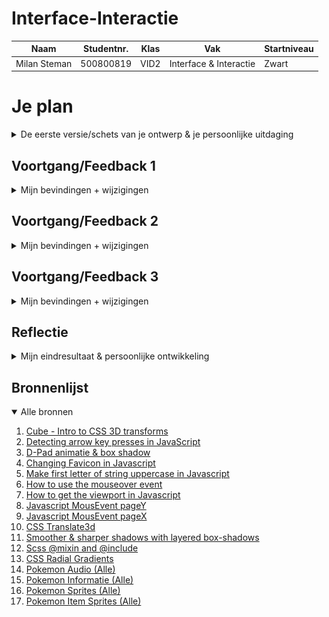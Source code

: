 # Interface-Interactie

| Naam         | Studentnr. | Klas | Vak                    | Startniveau |
| ------------ | ---------- | ---- | ---------------------- | ----------- |
| Milan Steman | 500800819  | VID2 | Interface & Interactie | Zwart       |

# Je plan

<details>
  <summary>De eerste versie/schets van je ontwerp & je persoonlijke uitdaging</summary>

### De eerste versie/schets:

<img src="assets/readme-images/20220510_094703.jpg" width="400px" alt="eerste versie/schets">

### Je ambitie:

Aan deze technieken/punten wil ik werken:

- Werken met 3d objecten in CSS;
- Transities en animaties;
- Interacties d.m.v. DOM manipulatie

</details>

## Voortgang/Feedback 1

<details>
  <summary>Mijn bevindingen + wijzigingen</summary>

### Bevinding 1:

Hoe wil je precies de evolutie gaan tonen voor alle Eevee's?

#### oplossing:

Dit was een goed punt. Een pokedex is leuk, maar hoe ga je precies de evoluties tonen? Ik ben tot de oplossing gekomen om de benodigde items op het bovenste scherm te tonen. Dit kan bijvoorbeeld door alle Eevee's op een rij te zetten, met het item.

### Bevinding 2:

Welke transities wil je in je ontwerp stoppen? Kan er bijvoorbeeld een swipe-effect o.i.d. komen?

#### oplossing:

Het liefst wil ik een scroll effect creëren wanneer je van Eevee verandert.

### Bevinding 3:

Zijn er nog easter eggs die je wilt toevoegen?

#### oplossing:

Misschien zou het leuk zijn om als easter egg een pokeball-icon per Eevee te zetten wanneer je erover hovered, of dat er iets qua tekst op de achtergrond verandert.

</details>

## Voortgang/Feedback 2

<details>
  <summary>Mijn bevindingen + wijzigingen</summary>
  
  ### Bevinding 1:
  Je hebt nog geen fonts gebruikt op je pagina. Kijk of je misschien een lokaal font, of eentje van Google/Adobe kan inladen.

#### oplossing:

Eigenlijk had ik op dit moment nog niet heel veel behoefte aan een font. Ik had nog maar drie regels met tekst. De bedoeling is dat er per Eeveelution en korte tekst met wat uitleg komt te staan. Dit staat in het reguliere sans-serif niet heel mooi. Daarom heb ik het font [inter](https://fonts.google.com/specimen/Inter) geïmporteerd vanuit Google Fonts.

### Bevinding 2:

Je openklapbare rechthoekjes kunnen nog niet met tab geselecteerd worden. Bovendien missen de buttons nog een aantal states.

#### oplossing:

De openklapbare rechthoeken zijn geen buttons. Daarom kunnen ze niet automatisch met tab geselecteerd worden. Hiervoor heb ik het HTML attribuut `tabindex` gebruikt.

```html
<!-- Rechthoek 5 -->
<section tabindex="1">
    <ol>
        <li></li>
        <li></li>
        <li></li>
        <li></li>
        <li></li>
        <li></li>
    </ol>
</section>
```

Aan de buttons heb ik een active state toegevoegd. Hierdoor krijg je een daadwerkelijke inklikbare button.


### Bevinding 3:
Ik zie dat je een extensie gebruikt op je CSS. Hierdoor compiled het alleen verkeerd om. Je custom properties en globale stijling komen onderaan te staan.

#### oplossing:

Ik had in mijn main.scss perongeluk eerst de verschillende mapjes geïmporteerd voor de globale stijling. Hierdoor stond het allemaal andersom. Dit heb ik omgedraait. In de main.scss staan nu pas op het eind de imports.

### Bevinding 4:
In je CSS custom properties wordt niet altijd dezelfde manier gebruikt om kleurtjes te verzamelen.

#### oplossing:

In de custom properties stonden wat kleurtjes die met hsl gespecificeerd werden. Dit was niet de bedoeling, aangezien ik niet met verschillende tinten ging werken. De onnodige kleurtjes zijn weggehaald of aangepast naar een hexcode.

### Bevinding 5:
Er zijn nog een paar divjes die onnodig wrappen om bepaalde elementen.

#### oplossing:

Er waren nog een aantal divjes die wrappen om een losse section of ander element. Deze zijn in de HTML weggehaald en in de CSS is de stijling zodanig aangepast dat hetzelfde resultaat (qua stijling) te behalen was zonder de extra div.

</details>

## Voortgang/Feedback 3

<details>
  <summary>Mijn bevindingen + wijzigingen</summary>
  
  ### Bevinding 1:
  Je hebt nu een 3d model, maar buiten de start-animatie doe je er niet veel mee. Is het misschien een idee om nog iets interactiefs met je 3d model te doen?

#### oplossing:

Om ervoor te zorgen dat er toch een stukje interactiviteit was met het 3d object, heb ik een functie aangemaakt die het 3d model laat transformen wanneer je buiten de 'box' van de pokedex aan het hoveren bent. Hier kijk ik ook naar de 'hoek' waarin de cursor zich bevind. Zo kunnen we de translate3d aanpassen o.b.v. muispositie.

### Bevinding 2:

De interactie in de pokedex voelt nog wat leeg aan. Is er een manier waarop je het wat speelser kan maken?

#### oplossing:

Om de interactie te verhogen, heb ik de actieve Eevee in de bovenste lijst een animatie gegeven, Nu springt de huidige Eevee op en neer, net als in de echte game. Verder verandert de favicon en de titel naar de huidige Eevee. Bovendien laat ik per Eevee in de bovenste lijst zien welk item ze nodig hebben om te evolueren.

### Bevinding 3:

De blurry achtergrond is nog moeilijk te spotten. Kan je deze op een manier versterken?

#### oplossing:

Om de achtergrond te versterken, heb ik een 'outer'- en 'inner' cirkel gemaakt. De inner ring heeft meer opacity, maar is kleiner. Hierdoor krijg je een mooier achtergrond-effect.

### Bevinding 4:

De achtergrond en Eevee's veranderen nog steeds wanneer de pokedex uit staat. Je kan ook op het geluid-knopje drukken (wanneer de pokedex uit staat).

#### oplossing:

Dit was natuurlijk niet de bedoeling. Ik wil eigenlijk dat je alleen de interacteren met de elementen wanneer de pokedex aan staat. Hiervoor heb ik in het Javascript bestand een if statement gezet voor elke interactief blokje. Deze statement bevat een conditie die bekijkt of de pokedex de classList 'online' bevat. Wanneer dit niet het geval is, dan zullen de interactieve elementen nog niet werken.

### Bevinding 5:

De tekst in je pokedex snijdt nu nog af. Is dit de bedoeling? Of zou je er bijvoorbeeld doorheen kunnen scrollen?

#### oplossing:

De tekst hoort eigenlijk scrollable te zijn. Om dit te realiseren, heb ik bij de parent (li) een overflow met als waarde scroll neergezet. De parent (ol) heeft nog steeds de waarde hidden. Zo snijdt de tekst af in het beeldscherm, maar kan je wel door de tekst heen scrollen.

</details>

## Reflectie

<details>
  <summary>Mijn eindresultaat & persoonlijke ontwikkeling</summary>

### Je uitkomst - karakteristiek screenshot(s):
<img src="assets/readme-images/eindresultaat-1.png" width="49%" alt="eerste versie/schets">
<img src="assets/readme-images/eindresultaat-2.png" width="49%" alt="eerste versie/schets">
<img src="assets/readme-images/eindresultaat-3.png" width="49%" alt="eerste versie/schets">

### Dit ging goed/Heb ik geleerd:

Uiteindelijk ben ik blij met het resultaat van het 3d object. Ik heb eerst in codepen gewerkt deze is hier te zien: https://codepen.io/MilanSteman/pen/WNMwPGe. Het was even lastig om door te hebben hoe het precies werkte, maar uiteindelijk heb ik met behulp van een artikel het gemaakt. De achtergrond blur vind ik trouwens ook heel mooi uitgewerkt. Met css filter() kan je een hoop mooie elementen creëren. Bovendien heb ik maar 1 divje gebruikt - en geen classes in de HTML zelf (wel met Javascript toegevoegd). Verder ben ik helemaal zelf op het stukje Javascript gekomen om de pokedex te laten draaien. Ik moest hiervoor alleen opzoeken hoe we precies de viewport en mouse movement konden krijgen.

```javascript
document.addEventListener("mousemove", (event) => {
    const range = 40;
    const degrees = 360;
    const boxSize = 700;

    const leftMargin = (window.innerWidth - boxSize) / 2;
    const rightMargin = leftMargin + boxSize;

    if (event.pageX > rightMargin) {
        if (event.pageY > (window.innerHeight / 2)) {
            // bottom right
            const mouseMovement = event.pageY - (window.innerHeight / 2);
            const pokedexMovement = (mouseMovement / range);
            console.log(pokedexMovement)
            article.style.transform = `rotate3d(0, 1, 1, ${pokedexMovement}deg)`;
        } else {
            // top right
            const mouseMovement = (window.innerHeight / 2) - event.pageY;
            const pokedexMovement = mouseMovement / range;
            article.style.transform = `rotate3d(1, 1, 0, ${pokedexMovement}deg)`;
        }
    } else if (event.pageX < leftMargin) {
        if (event.pageY > (window.innerHeight / 2)) {
            // bottom left
            const mouseMovement = event.pageY - (window.innerHeight / 2);
            const pokedexMovement = degrees - (mouseMovement / range);
            console.log(mouseMovement)

            article.style.transform = `rotate3d(1, 1, 1, ${pokedexMovement}deg)`;
        } else {
            // top left
            const mouseMovement = event.pageY - (window.innerHeight / 2);
            const pokedexMovement = mouseMovement / range;
            article.style.transform = `rotate3d(-1, 1, 0, ${pokedexMovement}deg)`;
        }
    } else {
        article.classList.add("transition");
        article.style.transform = `rotate3d(1, 1, 1, ${degrees}deg)`;
        setTimeout(() => {
            article.classList.remove("transition");
        }, 500);
    }
});
```

### Dit was lastig/Is niet gelukt:

Ik had liever nog wat extra tijd willen besteden aan de shadows/uiterlijk van de pokedex. Het kon allemaal nog net even ietsje realistischer naar mijn mening. Verder is het rechter-uitklapbare blokje nog vrij basic. Hier had nog iets van een shadow op kunnen komen. Bovendien had ik nog wat interactie kunnen toevoegen aan het ontwerp. Tot slot had ik misschien iets van een inzoom functie willen hebben voor het schermpje, omdat de tekst en andere content vrij klein is.

</details>

## Bronnenlijst

<details open>
<summary>Alle bronnen</summary>

1. [Cube - Intro to CSS 3D transforms](https://3dtransforms.desandro.com/cube)
2. [Detecting arrow key presses in JavaScript](https://stackoverflow.com/a/44213036)
3. [D-Pad animatie & box shadow](https://sinds1971.nl/spelenmetcss/2022-feb/stephan/index.html)
4. [Changing Favicon in Javascript](https://bootstrapcreative.com/how-to-change-favicon-with-javascript/)
5. [Make first letter of string uppercase in Javascript](https://stackoverflow.com/questions/1026069/how-do-i-make-the-first-letter-of-a-string-uppercase-in-javascript)
6. [How to use the mouseover event](https://developer.mozilla.org/en-US/docs/Web/API/Element/mouseover_event)
7. [How to get the viewport in Javascript](https://stackoverflow.com/questions/1766861/find-the-exact-height-and-width-of-the-viewport-in-a-cross-browser-way-no-proto)
8. [Javascript MousEvent pageY](https://developer.mozilla.org/en-US/docs/Web/API/MouseEvent/pageY)
9. [Javascript MousEvent pageX](https://developer.mozilla.org/en-US/docs/Web/API/MouseEvent/pageX)
10. [CSS Translate3d](https://developer.mozilla.org/en-US/docs/Web/CSS/transform-function/translate3d)
11. [Smoother & sharper shadows with layered box-shadows](https://tobiasahlin.com/blog/layered-smooth-box-shadows/)
12. [Scss @mixin and @include](https://sass-lang.com/documentation/at-rules/mixin)
13. [CSS Radial Gradients](https://developer.mozilla.org/en-US/docs/Web/CSS/gradient/radial-gradient)
14. [Pokemon Audio (Alle)](https://play.pokemonshowdown.com/audio/cries)
15. [Pokemon Informatie (Alle)](https://bulbapedia.bulbagarden.net/wiki/Eeveelution)
16. [Pokemon Sprites (Alle)](https://www.ign.com/wikis/pokemon-black-and-white/)
17. [Pokemon Item Sprites (Alle)](https://bulbapedia.bulbagarden.net/)
</details>
